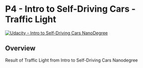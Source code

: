 # **P4 - Intro to Self-Driving Cars - Traffic Light** 
[![Udacity - Intro to Self-Driving Cars NanoDegree](https://github.com/vickyaziz/sdc_p1_lanelines/blob/master/test_images/shield-udacity.png)](https://www.udacity.com/school-of-autonomous-systems)

Overview
---
Result of Traffic Light from Intro to Self-Driving Cars Nanodegree

